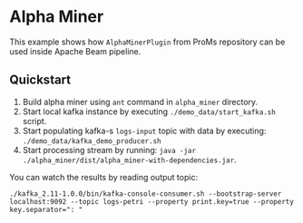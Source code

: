 # Alpha Miner

This example shows how `AlphaMinerPlugin` from ProMs repository can be used inside Apache Beam pipeline.

## Quickstart

1. Build alpha miner using `ant` command in `alpha_miner` directory.
2. Start local kafka instance by executing `./demo_data/start_kafka.sh` script.
3. Start populating kafka-s `logs-input` topic with data by executing: `./demo_data/kafka_demo_producer.sh`
4. Start processing stream by running: `java -jar ./alpha_miner/dist/alpha_miner-with-dependencies.jar`.

You can watch the results by reading output topic:
```
./kafka_2.11-1.0.0/bin/kafka-console-consumer.sh --bootstrap-server localhost:9092 --topic logs-petri --property print.key=true --property key.separator=": "
```
